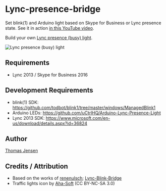 # Lync-presence-bridge
Set blink(1) and Arduino light based on Skype for Business or Lync presence state. See it in action [in this YouTube video](https://www.youtube.com/watch?v=uuKfg7Y2FPA).

Build your own [Lync presence (busy) light](https://uctrl.io/p/172).

![Lync presence (busy) light](http://i.imgur.com/PLz9gnhm.jpg)

## Requirements
* Lync 2013 / Skype for Business 2016

## Development Requirements
* blink(1) SDK: https://github.com/todbot/blink1/tree/master/windows/ManagedBlink1
* Arduino LEDs: https://github.com/uCtrlHQ/Arduino-Lync-Presence-Light
* Lync 2013 SDK: https://www.microsoft.com/en-us/download/details.aspx?id=36824

## Author
[Thomas Jensen](https://uctrl.io/@hebron)

## Credits / Attribution
* Based on the works of [renenulsch](https://github.com/renenulsch); [Lync-Blink-Bridge](https://github.com/renenulsch/Lync-Blink-Bridge)
* Traffic lights icon by [Aha-Soft](http://www.aha-soft.com) (CC BY-NC-SA 3.0)
